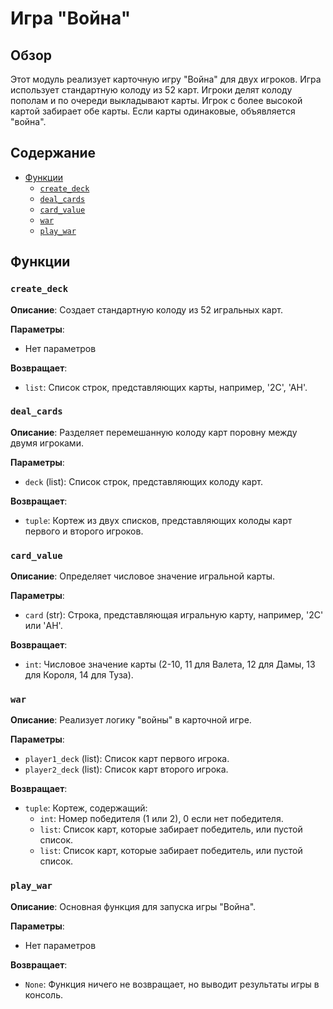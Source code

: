 # Игра "Война"

## Обзор

Этот модуль реализует карточную игру "Война" для двух игроков. Игра использует стандартную колоду из 52 карт. Игроки делят колоду пополам и по очереди выкладывают карты. Игрок с более высокой картой забирает обе карты. Если карты одинаковые, объявляется "война".

## Содержание

- [Функции](#Функции)
    - [`create_deck`](#create_deck)
    - [`deal_cards`](#deal_cards)
    - [`card_value`](#card_value)
    - [`war`](#war)
    - [`play_war`](#play_war)

## Функции

### `create_deck`

**Описание**: Создает стандартную колоду из 52 игральных карт.

**Параметры**:
- Нет параметров

**Возвращает**:
- `list`: Список строк, представляющих карты, например, '2C', 'AH'.

### `deal_cards`

**Описание**: Разделяет перемешанную колоду карт поровну между двумя игроками.

**Параметры**:
- `deck` (list): Список строк, представляющих колоду карт.

**Возвращает**:
- `tuple`: Кортеж из двух списков, представляющих колоды карт первого и второго игроков.

### `card_value`

**Описание**: Определяет числовое значение игральной карты.

**Параметры**:
- `card` (str): Строка, представляющая игральную карту, например, '2C' или 'AH'.

**Возвращает**:
- `int`: Числовое значение карты (2-10, 11 для Валета, 12 для Дамы, 13 для Короля, 14 для Туза).

### `war`

**Описание**: Реализует логику "войны" в карточной игре.

**Параметры**:
- `player1_deck` (list): Список карт первого игрока.
- `player2_deck` (list): Список карт второго игрока.

**Возвращает**:
- `tuple`: Кортеж, содержащий:
    - `int`: Номер победителя (1 или 2), 0 если нет победителя.
    - `list`: Список карт, которые забирает победитель, или пустой список.
    - `list`: Список карт, которые забирает победитель, или пустой список.

### `play_war`

**Описание**: Основная функция для запуска игры "Война".

**Параметры**:
- Нет параметров

**Возвращает**:
- `None`: Функция ничего не возвращает, но выводит результаты игры в консоль.
